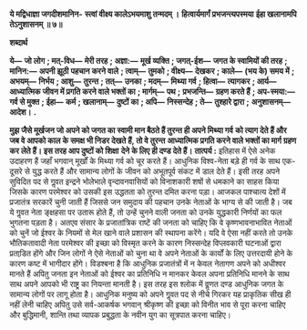 **ये मद्विधाज्ञा जगदीशमानिन-** **स्त्वां वीक्ष्य कालेऽभयमाशु तन्मदम् ।** **हित्वार्यमार्गं प्रभजन्त्यपस्मया** **ईहा खलानामपि तेऽनुशासनम् ॥ ७॥** 

**शब्दार्थ** 

**ये—** **जो लोग** **; मत्-विध—** **मेरी तरह** **; अज्ञा:—** **मूर्ख व्यक्ति** **; जगत्-ईश—** **जगत के स्वामियों की तरह** **; मानिन:—** **अपनी झूठी** **पहचान करने वाले** **; त्वाम्—** **तुमको** **; वीक्ष्य—** **देखकर** **; काले—** **(भय के) समय में** **; अभयम्—** **निर्भय** **; आशु—** **तुरन्त** **; तत्—** **उनका** **; मदम्—** **मिथ्या गर्व** **; हित्वा—** **त्यागकर** **; आर्य—** **आध्यात्मिक जीवन में प्रगति करने वाले भक्तों का** **; मार्गम्—** **पथ** **;** **प्रभजन्ति—** **ग्रहण करते हैं** **; अप-स्मया:—** **गर्व से मुक्त** **; ईहा—** **कर्म** **; खलानाम्—** **दुष्टों का** **; अपि—** **निस्सन्देह** **; ते—** **तुश्हारे द्वारा** **;** **अनुशासनम्—** **आदेश।** **.** 

**मुझ जैसे मूर्खजन जो अपने को जगत का स्वामी मान बैठते हैं तुरन्त ही अपने मिथ्या गर्व** **को त्याग देते हैं और जब वे आपको काल के समक्ष भी निडर देखते हैं, तो वे तुरन्त** **आध्यात्मिक प्रगति करने वाले भक्तों का मार्ग ग्रहण कर लेते हैं। इस तरह आप दुष्टों को शिक्षा** **देने के लिए ही दण्ड देते हैं।** **तात्पर्य :** इतिहास में ऐसे अनेक उदाहरण हैं जहाँ भगवान् मूर्खों के मिथ्या गर्व को चूर करते हैं। आधुनिक विश्व-नेता बड़े ही गर्व के साथ एक-दूसरे से युद्ध करते हैं और सामान्य लोगों के जीवन को अभूतपूर्व संकट में डाल देते हैं। इसी तरह अपने सुविदित पद से गॢवत इन्द्रने भोलेभाले वृन्दावनवासियों को विनाशकारी शषों से धमकाने का साहस किया जिसके कारण परमेश्वर को उसकी इस उद्धतता को तुरन्त दमित करना पड़ा। आजकल पाश्चात्य देशों में प्रजातंत्र सरकारें चुनी जाती हैं जिससे जन समुदाय की पहचान उनके नेताओं के भाग्य से की जाती है। जब ये गॢवत नेता ङ्क्षहसा पर उतारू होते हैं, तो उन्हें चुनने वाली जनता को उनके युद्धकारी निर्णयों का फल भुगतना पड़ता है। अतएव संसार के प्रजातांत्रिक राष्टें की जनता को चाहिए कि वे कृष्णभावनाभावित नेताओं को चुनें जो ईश्वर के नियमों से मेल खाने वाले प्रशासन की स्थापना करेंगे। यदि वे ऐसा नहीं करते तो उनके भौतिकतावादी नेता परमेश्वर की इच्छा को विस्मृत करने के कारण निस्सन्देह विप्लवकारी घटनाओं द्वारा प्रताडि़त होंगे और जिन लोगों ने ऐसे नेताओं को चुना था वे अपने नेताओं के कार्यों के लिए उत्तरदायी होने के कारण कष्ट में भागीदार होंगे। विडश्बना है कि आधुनिक प्रजातंत्रों में न केवल नेतागण अपने को अधीश्वर मानते हैं अपितु जनता इन नेताओं को ईश्वर का प्रतिनिधि न मानकर केवल अपना प्रतिनिधि मानने के साथ साथ अपने आपको भी राष्ट्र का नियन्ता मानती है। इस तरह इस श्लोक में वॢणत दण्ड आधुनिक जगत के सामान्य लोगों पर लागू होता है। आधुनिक मनुष्य को अपने गॢवत पद से नीचे गिरकर यह प्राकृतिक सीख ही नहीं लेनी चाहिए अपितु उसे सर्व-आकर्षक भगवान् श्रीकृष्ण की इच्छा को विनीत भाव से पूरा करना चाहिए और बुद्धिमानी, शान्ति तथा व्यापक प्रबुद्धता के नवीन युग का सूत्रपात करना चाहिए।  